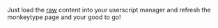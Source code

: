 Just load the [raw](https://raw.githubusercontent.com/Vintagemotors/monkeytype-live-baud-rate/master/monketype-live-baud-rate.js) content into your userscript manager and refresh the monkeytype page and your good to go!
